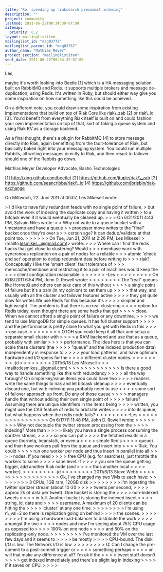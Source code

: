 ```yaml
---
title: "Re: speeding up riaksearch precommit indexing"
description: ""
project: community
lastmod: 2011-06-22T00:34:39-07:00
sitemap:
  priority: 0.2
layout: mailinglistitem
mailinglist_id: "msg03772"
mailinglist_parent_id: "msg03767"
author_name: "Mathias Meyer"
project_section: "mailinglistitem"
sent_date: 2011-06-22T00:34:39-07:00
---
```



Les,

maybe it's worth looking into Beetle [1] which is a HA messaging solution built 
on RabbitMQ and Redis. It supports multiple brokers and message de-duplication, 
using Redis. It's written in Ruby, but should either way give you some 
inspiration on how something like this could be achieved.

On a different note, you could draw some inspiration from existing 
implementations that build on top of Riak Core like riak\\_zab [2] or riak\\_id 
[3]. You'd benefit from everything Riak itself is built on and could fashion 
your own implementation on top of that, sort of faking a queue system and using 
Riak KV as a storage backend.

As a final thought, there's a plugin for RabbitMQ [4] to store message directly 
into Riak, again benefitting from the fault-tolerance of Riak, but basically 
baked right into your messaging system. You could run multiple Rabbits, all 
writing messages directly to Riak, and then resort to failover should one of 
the Rabbits go down.

Mathias Meyer
Developer Advocate, Basho Technologies

[1] http://xing.github.com/beetle/
[2] https://github.com/jtuple/riak\\_zab
[3] https://github.com/seancribbs/riak\\_id
[4] https://github.com/jbrisbin/riak-exchange


On Mittwoch, 22. Juni 2011 at 00:07, Les Mikesell wrote:

&gt; I'd like to have fully redundant feeds with no single point of failure, 
&gt; but avoid the work of indexing the duplicate copy and having it written 
&gt; to a bitcask even if it would eventually be cleaned up.
&gt; 
&gt; 
&gt; On 6/21/2011 4:43 PM, Sylvain Niles wrote:
&gt; &gt; Why not write to a queue bucket with a timestamp and have a queue
&gt; &gt; processor move writes to the "final" bucket once they're over a
&gt; &gt; certain age? It can dedup/validate at that point too.
&gt; &gt; 
&gt; &gt; 
&gt; &gt; On Tue, Jun 21, 2011 at 2:26 PM, Les Mikesell &gt; (mailto:lesmikes...@gmail.com)&gt; wrote:
&gt; &gt; &gt; Where can I find the redis hacks that get close to clustering? Would
&gt; &gt; &gt; membase work with syncronous replication on a pair of nodes for a reliable
&gt; &gt; &gt; atomic 'check and set' operation to dedup redundant data before writing to
&gt; &gt; &gt; riak? Conceptually I like the 'smart client' fault tolerance of
&gt; &gt; &gt; memcache/membase and restricting it to a pair of machines would keep the
&gt; &gt; &gt; client configuration reasonable.
&gt; &gt; &gt; 
&gt; &gt; &gt; -Les
&gt; &gt; &gt; 
&gt; &gt; &gt; 
&gt; &gt; &gt; On 6/18/2011 6:54 PM, John D. Rowell wrote:
&gt; &gt; &gt; &gt; 
&gt; &gt; &gt; &gt; The "real" queues like HornetQ and others can take care of this without
&gt; &gt; &gt; &gt; a single point of failure but it's a pain (in my opinion) to set them up
&gt; &gt; &gt; &gt; that way, and usually with all the cluster and failover features active
&gt; &gt; &gt; &gt; they get quite slow for writes.We use Redis for this because it's
&gt; &gt; &gt; &gt; simpler and lightweight. The problem is that there is no real clustering
&gt; &gt; &gt; &gt; option for Redis today, even thought there are some hacks that get
&gt; &gt; &gt; &gt; close. When we cannot afford a single point of failure or any downtime,
&gt; &gt; &gt; &gt; we tend to use MongoDB for simple queues. It has full cluster support
&gt; &gt; &gt; &gt; and the performance is pretty close to what you get with Redis in this
&gt; &gt; &gt; &gt; use case.
&gt; &gt; &gt; &gt; 
&gt; &gt; &gt; &gt; OTOH you could keep it all Riak and setup a separate small cluster with
&gt; &gt; &gt; &gt; a RAM backend and use that as a queue, probably with similar
&gt; &gt; &gt; &gt; performance. The idea here is that you can scale these clusters (the
&gt; &gt; &gt; &gt; "queue" and the indexed production data) independently in response to
&gt; &gt; &gt; &gt; your load patterns, and have optimum hardware and I/O specs for the
&gt; &gt; &gt; &gt; different cluster nodes.
&gt; &gt; &gt; &gt; 
&gt; &gt; &gt; &gt; -jd
&gt; &gt; &gt; &gt; 
&gt; &gt; &gt; &gt; 2011/6/18 Les Mikesell &gt; &gt; &gt; (mailto:lesmikes...@gmail.com)
&gt; &gt; &gt; &gt; &gt;
&gt; &gt; &gt; &gt; 
&gt; &gt; &gt; &gt; Is there a good way to handle something like this with redundancy
&gt; &gt; &gt; &gt; all the way through? On simple key/value items you could have two
&gt; &gt; &gt; &gt; readers write the same things to riak and let bitcask cleanup
&gt; &gt; &gt; &gt; eventually discard one, but with indexing you probably need to use
&gt; &gt; &gt; &gt; some sort of failover approach up front. Do any of those queue
&gt; &gt; &gt; &gt; managers handle that without adding their own single point of
&gt; &gt; &gt; &gt; failure? Assuming there are unique identifiers in the items being
&gt; &gt; &gt; &gt; written, you might use the CAS feature of redis to arbitrate writes
&gt; &gt; &gt; &gt; into its queue, but what happens when the redis node fails?
&gt; &gt; &gt; &gt; 
&gt; &gt; &gt; &gt; -Les
&gt; &gt; &gt; &gt; 
&gt; &gt; &gt; &gt; 
&gt; &gt; &gt; &gt; 
&gt; &gt; &gt; &gt; On 6/17/11 11:48 PM, John D. Rowell wrote:
&gt; &gt; &gt; &gt; 
&gt; &gt; &gt; &gt; Why not decouple the twitter stream processing from the
&gt; &gt; &gt; &gt; indexing? More than
&gt; &gt; &gt; &gt; likely you have a single process consuming the spritzer stream,
&gt; &gt; &gt; &gt; so you can put
&gt; &gt; &gt; &gt; the fetched results in a queue (hornetq, beanstalk, or even a
&gt; &gt; &gt; &gt; simple Redis
&gt; &gt; &gt; &gt; queue) and then have workers pull from the queue and insert into
&gt; &gt; &gt; &gt; Riak. You could
&gt; &gt; &gt; &gt; run one worker per node and thus insert in parallel into all
&gt; &gt; &gt; &gt; nodes. If you need
&gt; &gt; &gt; &gt; free CPU (e.g. for searches), just throttle the workers to some
&gt; &gt; &gt; &gt; sane level. If
&gt; &gt; &gt; &gt; you see the queue getting bigger, add another Riak node (and
&gt; &gt; &gt; &gt; thus another local
&gt; &gt; &gt; &gt; worker).
&gt; &gt; &gt; &gt; 
&gt; &gt; &gt; &gt; -jd
&gt; &gt; &gt; &gt; 
&gt; &gt; &gt; &gt; 2011/6/13 Steve Webb
&gt; &gt; &gt; &gt; &gt;&gt;
&gt; &gt; &gt; &gt; 
&gt; &gt; &gt; &gt; 
&gt; &gt; &gt; &gt; Ok, I've changed my two VMs to each have:
&gt; &gt; &gt; &gt; 
&gt; &gt; &gt; &gt; 3 CPUs, 1GB ram, 120GB disk
&gt; &gt; &gt; &gt; 
&gt; &gt; &gt; &gt; I'm ingesting the twitter spritzer stream (about 10-20
&gt; &gt; &gt; &gt; tweets per second,
&gt; &gt; &gt; &gt; approx 2k of data per tweet). One bucket is storing the
&gt; &gt; &gt; &gt; non-indexed tweets
&gt; &gt; &gt; &gt; in full. Another bucket is storing the indexed tweet
&gt; &gt; &gt; &gt; string, id, date and
&gt; &gt; &gt; &gt; username. A maximum of 20 clients can be hitting the
&gt; &gt; &gt; &gt; 'cluster' at any one time.
&gt; &gt; &gt; &gt; 
&gt; &gt; &gt; &gt; I'm using n\\_val=2 so there is replication going on behind
&gt; &gt; &gt; &gt; the scenes.
&gt; &gt; &gt; &gt; 
&gt; &gt; &gt; &gt; I'm using a hardware load-balancer to distribute the work
&gt; &gt; &gt; &gt; amongst the two
&gt; &gt; &gt; &gt; nodes and now I'm seeing about 75% CPU usage as opposed to
&gt; &gt; &gt; &gt; 100% on one node
&gt; &gt; &gt; &gt; and 50% on the replicating-only node.
&gt; &gt; &gt; &gt; 
&gt; &gt; &gt; &gt; I've monitored the VM over the last few days and it seems to
&gt; &gt; &gt; &gt; be mostly
&gt; &gt; &gt; &gt; CPU-bound. The disk I/O is low. The Network I/O is low.
&gt; &gt; &gt; &gt; 
&gt; &gt; &gt; &gt; Q: Can I change the pre-commit to a post-commit trigger or
&gt; &gt; &gt; &gt; something perhaps
&gt; &gt; &gt; &gt; or will that make any difference at all? I'm ok if the
&gt; &gt; &gt; &gt; tweet stuff doesn't
&gt; &gt; &gt; &gt; get indexed immediately and there's a slight lag in indexing
&gt; &gt; &gt; &gt; if it saves on CPU.
&gt; &gt; &gt; &gt; 
